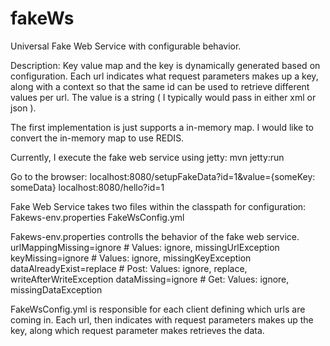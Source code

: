 # fakeWs
Universal Fake Web Service with configurable behavior.

Description:
   Key value map and the key is dynamically generated based on configuration.
   Each url indicates what request parameters makes up a key, along with a context
   so that the same id can be used to retrieve different values per url.
   The value is a string ( I typically would pass in either xml or json ).

The first implementation is just supports a in-memory map.
I would like to convert the in-memory map to use REDIS.

Currently, I execute the fake web service using jetty: mvn jetty:run

Go to the browser: localhost:8080/setupFakeData?id=1&value={someKey: someData}
                   localhost:8080/hello?id=1

Fake Web Service takes two files within the classpath for configuration:
   Fakews-env.properties
   FakeWsConfig.yml

Fakews-env.properties controlls the behavior of the fake web service.
  urlMappingMissing=ignore  # Values: ignore, missingUrlException
  keyMissing=ignore         # Values: ignore, missingKeyException
  dataAlreadyExist=replace  # Post: Values: ignore, replace, writeAfterWriteException
  dataMissing=ignore        # Get: Values: ignore, missingDataException

FakeWsConfig.yml is responsible for each client defining which urls are coming in.
   Each url, then indicates with request parameters makes up the key, along which request parameter makes retrieves the data.

